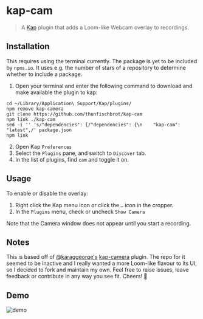 # kap-cam

> A [Kap](https://github.com/wulkano/kap) plugin that adds a Loom-like Webcam overlay to recordings.

## Installation

This requires using the terminal currently. The package is yet to be included by `npms.io`. It uses e.g. the number of stars of a repository to determine whether to include a package.

1. Open your terminal and enter the following command to download and make available the plugin to kap:

```
cd ~/Library/Application\ Support/Kap/plugins/
npm remove kap-camera
git clone https://github.com/thunfischbrot/kap-cam
npm link ./kap-cam
sed -i '' 's/"dependencies": {/"dependencies": {\n    "kap-cam": "latest",/' package.json
npm link
```

2. Open Kap `Preferences`
3. Select the `Plugins` pane, and switch to `Discover` tab.
4. In the list of plugins, find `cam` and toggle it on.

## Usage

To enable or disable the overlay:

1. Right click the Kap menu icon or click the `…` icon in the cropper.
2. In the `Plugins` menu, check or uncheck `Show Camera`

Note that the Camera window does not appear until you start a recording.

## Notes

This is based off of [@karaggeorge's](https://github.com/karaggeorge) [kap-camera](https://github.com/karaggeorge/kap-camera/) plugin. The repo for it seemed to be inactive and I really wanted a more Loom-like flavour to its UI, so I decided to fork and maintain my own. Feel free to raise issues, leave feedback or contribute in any way you see fit. Cheers! 🥂

## Demo

![demo](https://user-images.githubusercontent.com/30227512/193472451-810ad0e7-a90f-4b06-b819-28347f1cb771.gif)
